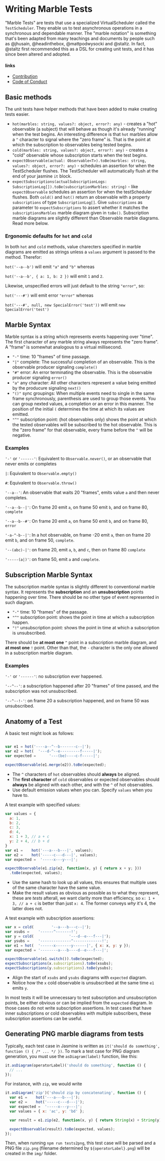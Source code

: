 # Writing Marble Tests

"Marble Tests" are tests that use a specialized VirtualScheduler called the `TestScheduler`. They enable us to test
asynchronous operations in a synchronous and dependable manner. The "marble notation" is something that's been adapted
from many teachings and documents by people such as @jhusain, @headinthebox, @mattpodwysocki and @staltz. In fact,
@staltz first recommended this as a DSL for creating unit tests, and it has since been altered and adopted.

#### links

- [Contribution](../CONTRIBUTING.md)
- [Code of Conduct](../CODE_OF_CONDUCT.md)

## Basic methods

The unit tests have helper methods that have been added to make creating tests easier.

- `hot(marbles: string, values?: object, error?: any)` - creates a "hot" observable (a subject) that will behave 
  as though it's already "running" when the test begins. An interesting difference is that `hot` marbles allow a 
  `^` character to signal where the "zero frame" is. That is the point at which the subscription to observables 
  being tested begins.
- `cold(marbles: string, values?: object, error?: any)` - creates a "cold" observable whose subscription starts when 
  the test begins.
- `expectObservable(actual: Observable<T>).toBe(marbles: string, values?: object, error?: any)` - schedules an assertion
  for when the TestScheduler flushes. The TestScheduler will automatically flush at the end of your jasmine `it` block.
- `expectSubscriptions(actualSubscriptionLogs: SubscriptionLog[]).toBe(subscriptionMarbles: string)` - like `expectObservable` schedules an assertion for when the testScheduler flushes. Both `cold()` and `hot()` return an observable with a property `subscriptions` of type `SubscriptionLog[]`. Give `subscriptions` as parameter to `expectSubscriptions` to assert whether it matches the `subscriptionsMarbles` marble diagram given in `toBe()`. Subscription marble diagrams are slightly different than Observable marble diagrams. Read more below.

### Ergonomic defaults for `hot` and `cold`

In both `hot` and `cold` methods, value charecters specified in marble diagrams are emitted as strings unless a `values`
argument is passed to the method. Therefor:

`hot('--a--b')` will emit `"a"` and `"b"` whereas

`hot('--a--b', { a: 1, b: 2 })` will emit `1` and `2`.

Likewise, unspecified errors will just default to the string `"error"`, so:

`hot('---#')` will emit error `"error"` whereas

`hot('---#', null, new SpecialError('test'))` will emit `new SpecialError('test')`


## Marble Syntax

Marble syntax is a string which represents events happening over "time". The first character of any marble string
always represents the "zero frame". A "frame" is somewhat analogous to a virtual millisecond.

- `"-"` time: 10 "frames" of time passage.
- `"|"` complete: The successful completion of an observable. This is the observable producer signaling `complete()`
- `"#"` error: An error terminating the observable. This is the observable producer signaling `error()`
- `"a"` any character: All other characters represent a value being emitted by the producure signaling `next()`
- `"()"` sync groupings: When multiple events need to single in the same frame synchronously, parenthesis are used
  to group those events. You can group nexted values, a completion or an error in this manner. The position of the 
  initial `(` determines the time at which its values are emitted.
- `"^"` subscription point: (hot observables only) shows the point at which the tested observables will be subscribed
  to the hot observable. This is the "zero frame" for that observable, every frame before the `^` will be negative.

### Examples

`'-'` or `'------'`: Equivalent to `Observable.never()`, or an observable that never emits or completes

`|`: Equivalent to `Observable.empty()`

`#`: Equivalent to `Observable.throw()`

`'--a--'`: An observable that waits 20 "frames", emits value `a` and then never completes.

`'--a--b--|'`: On frame 20 emit `a`, on frame 50 emit `b`, and on frame 80, `complete`

`'--a--b--#'`: On frame 20 emit `a`, on frame 50 emit `b`, and on frame 80, `error`

`'-a-^-b--|'`: In a hot observable, on frame -20 emit `a`, then on frame 20 emit `b`, and on frame 50, `complete`.

`'--(abc)-|'`: on frame 20, emit `a`, `b`, and `c`, then on frame 80 `complete`

`'-----(a|)'`: on frame 50, emit `a` and `complete`.

## Subscription Marble Syntax

The subscription marble syntax is slightly different to conventional marble syntax. It represents the **subscription** and an **unsubscription** points happening over time. There should be no other type of event represented in such diagram.

- `"-"` time: 10 "frames" of the passage.
- `"^"` subscription point: shows the point in time at which a subscription happen.
- `"!"` unsubscription point: shows the point in time at which a subscription is unsubscribed.

There should be **at most one** `^` point in a subscription marble diagram, and **at most one** `!` point. Other than that, the `-` character is the only one allowed in a subscription marble diagram.

### Examples

`'-'` or `'------'`: no subscription ever happened.

`'--^--'`: a subscription happened after 20 "frames" of time passed, and the subscription was not unsubscribed.

`'--^--!-'`: on frame 20 a subscription happened, and on frame 50 was unsubscribed.

## Anatomy of a Test

A basic test might look as follows:

```js

var e1 = hot('----a--^--b-------c--|');
var e2 = hot(  '---d-^--e---------f-----|');
var expected =      '---(be)----c-f-----|';

expectObservable(e1.merge(e2)).toBe(expected);
```

- The `^` characters of `hot` observables should **always** be aligned.
- The **first character** of `cold` observables or expected observables should **always** be aligned
  with each other, and with the `^` of hot observables.
- Use default emission values when you can. Specify `values` when you have to.

A test example with specified values:

```js
var values = {
  a: 1,
  b: 2,
  c: 3,
  d: 4,
  x: 1 + 3, // a + c
  y: 2 + 4, // b + d
}
var e1 =    hot('---a---b---|', values);
var e2 =    hot('-----c---d---|', values);
var expected =  '-----x---y---|';

expectObservable(e1.zip(e2, function(x, y) { return x + y; }))
  .toBe(expected, values);
```

- Use the same hash to look up all values, this ensures that multiple uses of the same character have the
  same value.
- Make the result values as obvious as possible as to what they represent, these are *tests* afterall, we want
  clarity more than efficiency, so `x: 1 + 3, // a + c` is better than just `x: 4`. The former conveys *why* it's 4,
  the latter does not.

A test example with subscription assertions:

```js
var x = cold(        '--a---b---c--|');
var xsubs =    '------^-------!';
var y = cold(                '---d--e---f---|');
var ysubs =    '--------------^-------------!';
var e1 = hot(  '------x-------y------|', { x: x, y: y });
var expected = '--------a---b----d--e---f---|';

expectObservable(e1.switch()).toBe(expected);
expectSubscriptions(x.subscriptions).toBe(xsubs);
expectSubscriptions(y.subscriptions).toBe(ysubs);
```

- Align the start of `xsubs` and `ysubs` diagrams with `expected` diagram.
- Notice how the `x` cold observable is unsubscribed at the same time `e1` emits `y`.

In most tests it will be unnecessary to test subscription and unsubscription points, be either obvious or can be implied from the `expected` diagram. In those cases do not write subscription assertions. In test cases that have inner subscriptions or cold observables with multiple subscribers, these subscription assertions can be useful.

## Generating PNG marble diagrams from tests

Typically, each test case in Jasmine is written as `it('should do something', function () { /* ... */ })`. To mark a test case for PNG diagram generation, you must use the `asDiagram(label)` function, like this:

<!-- skip-example -->
```js
it.asDiagram(operatorLabel)('should do something', function () {
  // ...
});
```

For instance, with `zip`, we would write

```js
it.asDiagram('zip')('should zip by concatenating', function () {
  var e1 =    hot('---a---b---|');
  var e2 =    hot('-----c---d---|');
  var expected =  '-----x---y---|';
  var values = { x: 'ac', y: 'bd' };

  var result = e1.zip(e2, function(x, y) { return String(x) + String(y); });

  expectObservable(result).toBe(expected, values);
});
```

Then, when running `npm run tests2png`, this test case will be parsed and a PNG file `zip.png` (filename determined by `${operatorLabel}.png`) will be created in the `img/` folder.
